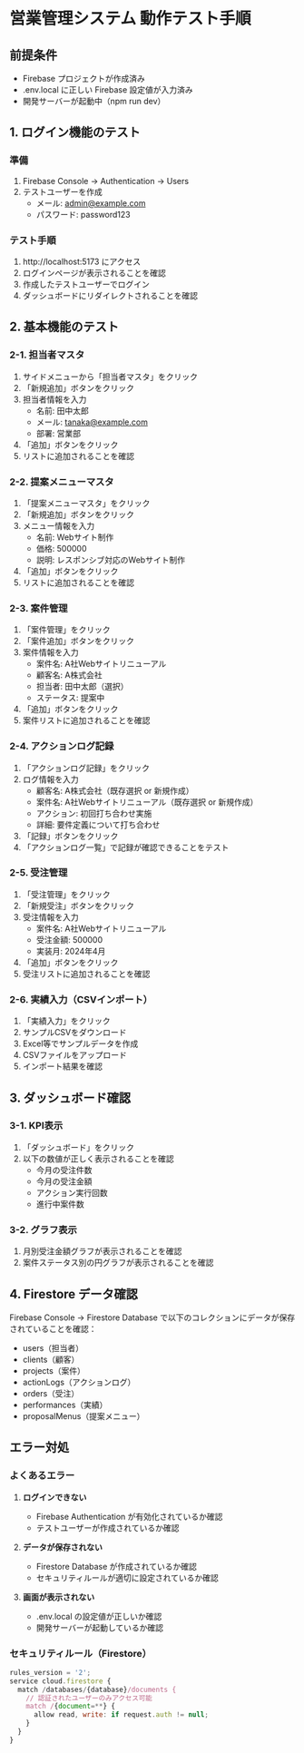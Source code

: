 # 営業管理システム 動作テスト手順

## 前提条件
- Firebase プロジェクトが作成済み
- .env.local に正しい Firebase 設定値が入力済み
- 開発サーバーが起動中（npm run dev）

## 1. ログイン機能のテスト

### 準備
1. Firebase Console → Authentication → Users
2. テストユーザーを作成
   - メール: admin@example.com
   - パスワード: password123

### テスト手順
1. http://localhost:5173 にアクセス
2. ログインページが表示されることを確認
3. 作成したテストユーザーでログイン
4. ダッシュボードにリダイレクトされることを確認

## 2. 基本機能のテスト

### 2-1. 担当者マスタ
1. サイドメニューから「担当者マスタ」をクリック
2. 「新規追加」ボタンをクリック
3. 担当者情報を入力
   - 名前: 田中太郎
   - メール: tanaka@example.com
   - 部署: 営業部
4. 「追加」ボタンをクリック
5. リストに追加されることを確認

### 2-2. 提案メニューマスタ
1. 「提案メニューマスタ」をクリック
2. 「新規追加」ボタンをクリック
3. メニュー情報を入力
   - 名前: Webサイト制作
   - 価格: 500000
   - 説明: レスポンシブ対応のWebサイト制作
4. 「追加」ボタンをクリック
5. リストに追加されることを確認

### 2-3. 案件管理
1. 「案件管理」をクリック
2. 「案件追加」ボタンをクリック
3. 案件情報を入力
   - 案件名: A社Webサイトリニューアル
   - 顧客名: A株式会社
   - 担当者: 田中太郎（選択）
   - ステータス: 提案中
4. 「追加」ボタンをクリック
5. 案件リストに追加されることを確認

### 2-4. アクションログ記録
1. 「アクションログ記録」をクリック
2. ログ情報を入力
   - 顧客名: A株式会社（既存選択 or 新規作成）
   - 案件名: A社Webサイトリニューアル（既存選択 or 新規作成）
   - アクション: 初回打ち合わせ実施
   - 詳細: 要件定義について打ち合わせ
3. 「記録」ボタンをクリック
4. 「アクションログ一覧」で記録が確認できることをテスト

### 2-5. 受注管理
1. 「受注管理」をクリック
2. 「新規受注」ボタンをクリック
3. 受注情報を入力
   - 案件名: A社Webサイトリニューアル
   - 受注金額: 500000
   - 実装月: 2024年4月
4. 「追加」ボタンをクリック
5. 受注リストに追加されることを確認

### 2-6. 実績入力（CSVインポート）
1. 「実績入力」をクリック
2. サンプルCSVをダウンロード
3. Excel等でサンプルデータを作成
4. CSVファイルをアップロード
5. インポート結果を確認

## 3. ダッシュボード確認

### 3-1. KPI表示
1. 「ダッシュボード」をクリック
2. 以下の数値が正しく表示されることを確認
   - 今月の受注件数
   - 今月の受注金額
   - アクション実行回数
   - 進行中案件数

### 3-2. グラフ表示
1. 月別受注金額グラフが表示されることを確認
2. 案件ステータス別の円グラフが表示されることを確認

## 4. Firestore データ確認

Firebase Console → Firestore Database で以下のコレクションにデータが保存されていることを確認：

- users（担当者）
- clients（顧客）
- projects（案件）
- actionLogs（アクションログ）
- orders（受注）
- performances（実績）
- proposalMenus（提案メニュー）

## エラー対処

### よくあるエラー
1. **ログインできない**
   - Firebase Authentication が有効化されているか確認
   - テストユーザーが作成されているか確認

2. **データが保存されない**
   - Firestore Database が作成されているか確認
   - セキュリティルールが適切に設定されているか確認

3. **画面が表示されない**
   - .env.local の設定値が正しいか確認
   - 開発サーバーが起動しているか確認

### セキュリティルール（Firestore）
```javascript
rules_version = '2';
service cloud.firestore {
  match /databases/{database}/documents {
    // 認証されたユーザーのみアクセス可能
    match /{document=**} {
      allow read, write: if request.auth != null;
    }
  }
}
```